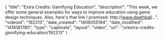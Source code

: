 {
    "title": "Extra Credits: Gamifying Education",
    "description": "This week, we offer some general examples for ways to improve education using game design techniques. Also, here's that link I promised: http:\/\/www.deathball...",
    "videoid": "192213",
    "date_created": "1406055194",
    "date_modified": "1418181780",
    "type": "captivate",
    "layout": "video",
    "url": "\/v\/extra-credits-gamifying-education\/192213"
}